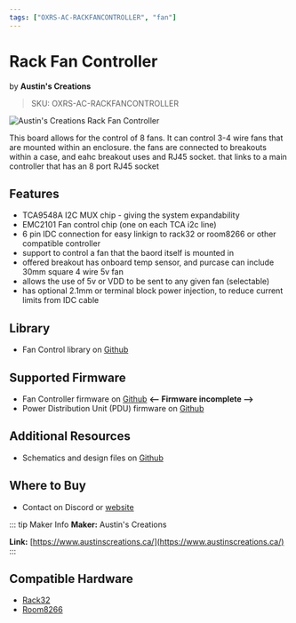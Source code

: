 ```yaml
---
tags: ["OXRS-AC-RACKFANCONTROLLER", "fan"]
---
```


# Rack Fan Controller
<p class="maker">by <b>Austin's Creations</b></p>

> SKU: OXRS-AC-RACKFANCONTROLLER

<!-- Board Image -->
![Austin's Creations Rack Fan Controller](/images/oxrs-rack-fan-controller.jpg)

<!-- Board Description -->
This board allows for the control of 8 fans. It can control 3-4 wire fans that are mounted within an enclosure. the fans are connected to breakouts within a case, and eahc breakout uses and RJ45 socket. that links to a main controller that has an 8 port RJ45 socket

## Features

- TCA9548A I2C MUX chip - giving the system expandability
- EMC2101 Fan control chip (one on each TCA i2c line)
- 6 pin IDC connection for easy linkign to rack32 or room8266 or other compatible controller
- support to control a fan that the baord itself is mounted in
- offered breakout has onboard temp sensor, and purcase can include 30mm square 4 wire 5v fan
- allows the use of 5v or VDD to be sent to any given fan (selectable)
- has optional 2.1mm or terminal block power injection, to reduce current limits from IDC cable

## Library
- Fan Control library on [Github](https://github.com/austinscreations/OXRS-AC-FanControl-ESP-LIB)

## Supported Firmware
- Fan Controller firmware on [Github](https://github.com/austinscreations/OXRS-AC-FanController-ESP32-FW) **<-- Firmware incomplete -->**
- Power Distribution Unit (PDU) firmware on [Github](https://github.com/Bedrock-Media-Designs/OXRS-BMD-PDU-ESP32-FW)

## Additional Resources
- Schematics and design files on [Github](https://github.com/austinscreations/Rack-Fan-Controller)

## Where to Buy
- Contact on Discord or [website](https://www.austinscreations.ca/)

<!-- ## FAQs
:::
TODO - to supply some FAQ's
::: -->

::: tip Maker Info
**Maker:** Austin's Creations

**Link:** [https://www.austinscreations.ca/](https://www.austinscreations.ca/)
:::

## Compatible Hardware
- [Rack32](/docs/hardware/controllers/rack32.md)
- [Room8266](/docs/hardware/controllers/room8266.md)

